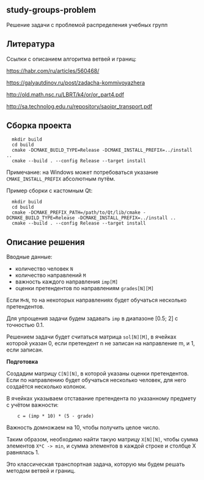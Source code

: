 study-groups-problem
--------------------
Решение задачи с проблемой распределения учебных групп


Литература
----------
Ссылки с описанием алгоритма ветвей и границ:

https://habr.com/ru/articles/560468/

https://galyautdinov.ru/post/zadacha-kommivoyazhera

http://old.math.nsc.ru/LBRT/k4/or/or_part4.pdf

http://sa.technolog.edu.ru/repository/saoipr_transport.pdf


Сборка проекта
--------------
```
  mkdir build
  cd build
  cmake -DCMAKE_BUILD_TYPE=Release -DCMAKE_INSTALL_PREFIX=../install ..
  cmake --build . --config Release --target install
```

Примечание: на Windows может потребоваться указание ``CMAKE_INSTALL_PREFIX`` абсолютным путём.

Пример сборки с кастомным Qt:
```
  mkdir build
  cd build
  cmake -DCMAKE_PREFIX_PATH=/path/to/Qt/lib/cmake -DCMAKE_BUILD_TYPE=Release -DCMAKE_INSTALL_PREFIX=../install ..
  cmake --build . --config Release --target install
```


Описание решения
----------------

Вводные данные:
 - количество человек ``N``
 - количество направлений ``M``
 - важность каждого направления ``imp[M]``
 - оценки претендентов по направлениям ``grades[N][M]``

Если ``M<N``, то на некоторых направлениях будет обучаться несколько претендентов.

Для упрощения задачи будем задавать ``imp`` в диапазоне [0.5; 2] с точностью 0.1.

Решением задачи будет считаться матрица ``sol[N][M]``, в ячейках которой указан 0, если претендент n не записан на направление m, и 1, если записан.

**Подготовка**

Создадим матрицу ``C[N][N]``, в которой указаны оценки претендентов. Если по направлению будет обучаться несколько человек, для него создаётся несколько колонок.

В ячейках указываем отставание претендента по указанному предмету с учётом важности:

```
    с = (imp * 10) * (5 - grade)
```

Важность домножаем на 10, чтобы получить целое число.

Таким образом, необходимо найти такую матрицу ``X[N][N]``, чтобы сумма элементов ``X*C -> min``, и сумма элементов в каждой строке и столбце Х равнялась 1.

Это классическая транспортная задача, которую мы будем решать методом ветвей и границ.


